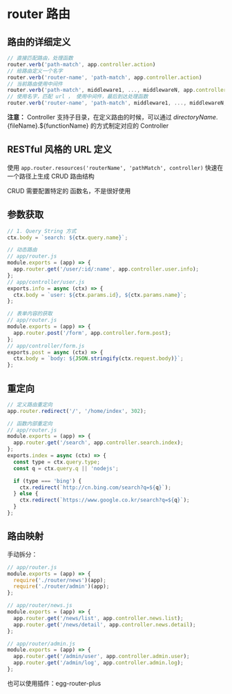 # router 路由

## 路由的详细定义

```js
// 直接匹配路由，处理函数
router.verb('path-match', app.controller.action)
// 给路由定义一个名字
router.verb('router-name', 'path-match', app.controller.action)
// 当前路由使用中间件
router.verb('path-match', middleware1, ..., middlewareN, app.controller.action)
// 使用名字，匹配 url ， 使用中间件，最后到达处理函数
router.verb('router-name', 'path-match', middleware1, ..., middlewareN, app.controller.action)
```

**注意：** Controller 支持子目录，在定义路由的时候，可以通过 ${directoryName}.${fileName}.\${functionName} 的方式制定对应的 Controller

## RESTful 风格的 URL 定义

使用 `app.router.resources('routerName', 'pathMatch', controller)` 快速在一个路径上生成 CRUD 路由结构

CRUD 需要配置特定的 函数名，不是很好使用

## 参数获取

```js
// 1. Query String 方式
ctx.body = `search: ${ctx.query.name}`;

// 动态路由
// app/router.js
module.exports = (app) => {
  app.router.get('/user/:id/:name', app.controller.user.info);
};
// app/controller/user.js
exports.info = async (ctx) => {
  ctx.body = `user: ${ctx.params.id}, ${ctx.params.name}`;
};

// 表单内容的获取
// app/router.js
module.exports = (app) => {
  app.router.post('/form', app.controller.form.post);
};
// app/controller/form.js
exports.post = async (ctx) => {
  ctx.body = `body: ${JSON.stringify(ctx.request.body)}`;
};
```

## 重定向

```js
// 定义路由重定向
app.router.redirect('/', '/home/index', 302);

// 函数内部重定向
// app/router.js
module.exports = (app) => {
  app.router.get('/search', app.controller.search.index);
};
exports.index = async (ctx) => {
  const type = ctx.query.type;
  const q = ctx.query.q || 'nodejs';

  if (type === 'bing') {
    ctx.redirect(`http://cn.bing.com/search?q=${q}`);
  } else {
    ctx.redirect(`https://www.google.co.kr/search?q=${q}`);
  }
};
```

## 路由映射

手动拆分：

```js
// app/router.js
module.exports = (app) => {
  require('./router/news')(app);
  require('./router/admin')(app);
};

// app/router/news.js
module.exports = (app) => {
  app.router.get('/news/list', app.controller.news.list);
  app.router.get('/news/detail', app.controller.news.detail);
};

// app/router/admin.js
module.exports = (app) => {
  app.router.get('/admin/user', app.controller.admin.user);
  app.router.get('/admin/log', app.controller.admin.log);
};
```

也可以使用插件：egg-router-plus
